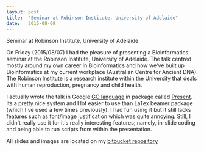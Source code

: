 ```yaml
---
layout: post
title:  "Seminar at Robinson Institute, University of Adelaide"
date:   2015-08-09
---
```


<p class="intro"><span class="dropcap">S</span>eminar at Robinson Institute, University of Adelaide</p>

On Friday (2015/08/07) I had the pleasure of presenting a Bioinformatics seminar at the Robinson Institute, University of Adelaide. The talk centred mostly around my own career in Bioinformatics and how we've built up Bioinformatics at my current workplace (Australian Centre for
Ancient DNA). The Robinson Institute is a research institute within the University that deals with human reproduction, pregnancy and child
health. 

I actually wrote the talk in Google <a href="https://code.google.com/p/go/">GO language</a> in package called <a href="https://godoc.org/golang.org/x/tools/present">Present</a>. Its a pretty nice system and I lot easier to use than LaTex beamer package (which I've used a few times previously). I had fun using it but it still lacks features such as font/image justification which was quite annoying. Still, I didn't really use it for it's really interesting features; namely, in-slide coding and being able to run scripts from within the presentation. 

All slides and images are located on my <a href="https://bitbucket.org/gammyknee/robinson_talk">bitbucket repository</a>
